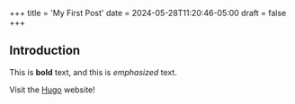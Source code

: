 +++
title = 'My First Post'
date = 2024-05-28T11:20:46-05:00
draft = false
+++

## Introduction

This is **bold** text, and this is *emphasized* text.

Visit the [Hugo](https://gohugo.io) website!